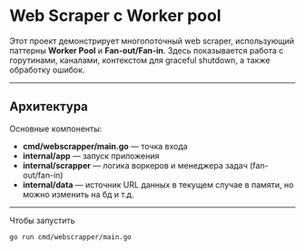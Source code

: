 # Web Scraper с Worker pool

Этот проект демонстрирует многопоточный web scraper, использующий паттерны **Worker Pool** и **Fan-out/Fan-in**. Здесь показывается работа с горутинами, каналами, контекстом для graceful shutdown, а также обработку ошибок.

---

## Архитектура

Основные компоненты:
- **cmd/webscrapper/main.go** — точка входа
- **internal/app** — запуск приложения
- **internal/scrapper** — логика воркеров и менеджера задач (fan-out/fan-in)
- **internal/data** — источник URL данных в текущем случае в памяти, но можно изменить на бд и т.д.

---

Чтобы запустить
```bash
go run cmd/webscrapper/main.go
```